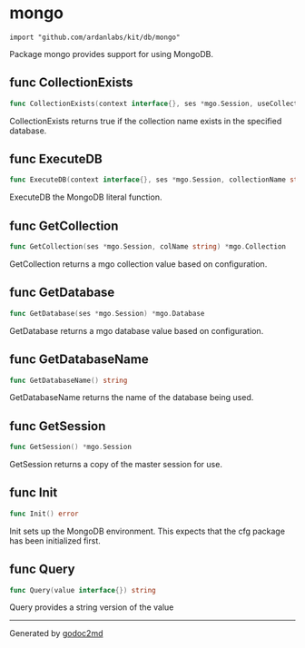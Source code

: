 
# mongo
    import "github.com/ardanlabs/kit/db/mongo"

Package mongo provides support for using MongoDB.






## func CollectionExists
``` go
func CollectionExists(context interface{}, ses *mgo.Session, useCollection string) bool
```
CollectionExists returns true if the collection name exists in the specified database.


## func ExecuteDB
``` go
func ExecuteDB(context interface{}, ses *mgo.Session, collectionName string, f func(*mgo.Collection) error) error
```
ExecuteDB the MongoDB literal function.


## func GetCollection
``` go
func GetCollection(ses *mgo.Session, colName string) *mgo.Collection
```
GetCollection returns a mgo collection value based on configuration.


## func GetDatabase
``` go
func GetDatabase(ses *mgo.Session) *mgo.Database
```
GetDatabase returns a mgo database value based on configuration.


## func GetDatabaseName
``` go
func GetDatabaseName() string
```
GetDatabaseName returns the name of the database being used.


## func GetSession
``` go
func GetSession() *mgo.Session
```
GetSession returns a copy of the master session for use.


## func Init
``` go
func Init() error
```
Init sets up the MongoDB environment. This expects that the
cfg package has been initialized first.


## func Query
``` go
func Query(value interface{}) string
```
Query provides a string version of the value









- - -
Generated by [godoc2md](http://godoc.org/github.com/davecheney/godoc2md)
